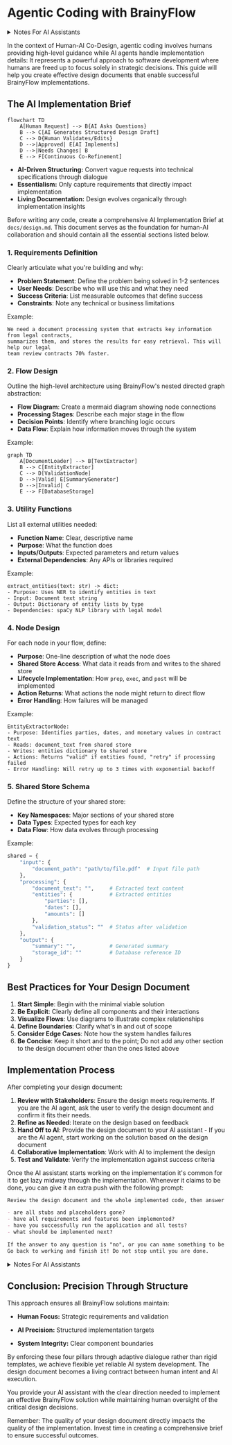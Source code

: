 # Agentic Coding with BrainyFlow

<details>

<summary>Notes For AI Assistants</summary>

{% hint style="success" %}
**AI only**: If you are a human, skip this section.
{% endhint %}

This is your implementation playbook and most important guideline. Strictly follow the instructions listed in this document.

Use the design document as your single source of truth. Never proceed to code without explicit human approval of the design.

1.  start with a small and simple solution
2.  design at a high level (`docs/design.md`) before implementation and do not start coding until the design is approved
3.  once approved, start coding and iterate on the design based on feedback
4.  do not stop coding until the implementation is working as intended and fully complaint with the design document

</details>

In the context of Human-AI Co-Design, agentic coding involves humans providing high-level guidance while AI agents handle implementation details:
It represents a powerful approach to software development where humans are freed up to focus solely in strategic decisions.
This guide will help you create effective design documents that enable successful BrainyFlow implementations.

## The AI Implementation Brief

```mermaid
flowchart TD
    A[Human Request] --> B{AI Asks Questions}
    B --> C[AI Generates Structured Design Draft]
    C --> D{Human Validates/Edits}
    D -->|Approved| E[AI Implements]
    D -->|Needs Changes| B
    E --> F[Continuous Co-Refinement]
```

- **AI-Driven Structuring:** Convert vague requests into technical specifications through dialogue
- **Essentialism:** Only capture requirements that directly impact implementation
- **Living Documentation:** Design evolves organically through implementation insights

Before writing any code, create a comprehensive AI Implementation Brief at `docs/design.md`. This document serves as the foundation for human-AI collaboration and should contain all the essential sections listed below.

### 1. Requirements Definition

Clearly articulate what you're building and why:

- **Problem Statement**: Define the problem being solved in 1-2 sentences
- **User Needs**: Describe who will use this and what they need
- **Success Criteria**: List measurable outcomes that define success
- **Constraints**: Note any technical or business limitations

Example:

```
We need a document processing system that extracts key information from legal contracts,
summarizes them, and stores the results for easy retrieval. This will help our legal
team review contracts 70% faster.
```

### 2. Flow Design

Outline the high-level architecture using BrainyFlow's nested directed graph abstraction:

- **Flow Diagram**: Create a mermaid diagram showing node connections
- **Processing Stages**: Describe each major stage in the flow
- **Decision Points**: Identify where branching logic occurs
- **Data Flow**: Explain how information moves through the system

Example:

```mermaid
graph TD
    A[DocumentLoader] --> B[TextExtractor]
    B --> C[EntityExtractor]
    C --> D[ValidationNode]
    D -->|Valid| E[SummaryGenerator]
    D -->|Invalid| C
    E --> F[DatabaseStorage]
```

### 3. Utility Functions

List all external utilities needed:

- **Function Name**: Clear, descriptive name
- **Purpose**: What the function does
- **Inputs/Outputs**: Expected parameters and return values
- **External Dependencies**: Any APIs or libraries required

Example:

```
extract_entities(text: str) -> dict:
- Purpose: Uses NER to identify entities in text
- Input: Document text string
- Output: Dictionary of entity lists by type
- Dependencies: spaCy NLP library with legal model
```

### 4. Node Design

For each node in your flow, define:

- **Purpose**: One-line description of what the node does
- **Shared Store Access**: What data it reads from and writes to the shared store
- **Lifecycle Implementation**: How `prep`, `exec`, and `post` will be implemented
- **Action Returns**: What actions the node might return to direct flow
- **Error Handling**: How failures will be managed

Example:

```
EntityExtractorNode:
- Purpose: Identifies parties, dates, and monetary values in contract text
- Reads: document_text from shared store
- Writes: entities dictionary to shared store
- Actions: Returns "valid" if entities found, "retry" if processing failed
- Error Handling: Will retry up to 3 times with exponential backoff
```

### 5. Shared Store Schema

Define the structure of your shared store:

- **Key Namespaces**: Major sections of your shared store
- **Data Types**: Expected types for each key
- **Data Flow**: How data evolves through processing

Example:

```python
shared = {
    "input": {
        "document_path": "path/to/file.pdf"  # Input file path
    },
    "processing": {
        "document_text": "",     # Extracted text content
        "entities": {            # Extracted entities
            "parties": [],
            "dates": [],
            "amounts": []
        },
        "validation_status": ""  # Status after validation
    },
    "output": {
        "summary": "",           # Generated summary
        "storage_id": ""         # Database reference ID
    }
}
```

## Best Practices for Your Design Document

1. **Start Simple**: Begin with the minimal viable solution
2. **Be Explicit**: Clearly define all components and their interactions
3. **Visualize Flows**: Use diagrams to illustrate complex relationships
4. **Define Boundaries**: Clarify what's in and out of scope
5. **Consider Edge Cases**: Note how the system handles failures
6. **Be Concise**: Keep it short and to the point; Do not add any other section to the design document other than the ones listed above

## Implementation Process

After completing your design document:

1. **Review with Stakeholders**: Ensure the design meets requirements. If you are the AI agent, ask the user to verify the design document and confirm it fits their needs.
2. **Refine as Needed**: Iterate on the design based on feedback
3. **Hand Off to AI**: Provide the design document to your AI assistant - If you are the AI agent, start working on the solution based on the design document
4. **Collaborative Implementation**: Work with AI to implement the design
5. **Test and Validate**: Verify the implementation against success criteria

Once the AI assistant starts working on the implementation it's common for it to get lazy midway through the implementation.
Whenever it claims to be done, you can give it an extra push with the following prompt:

```markdown
Review the design document and the whole implemented code, then answer the following questions:

- are all stubs and placeholders gone?
- have all requirements and features been implemented?
- have you successfully run the application and all tests?
- what should be implemented next?

If the answer to any question is "no", or you can name something to be implemented next, then you are not done yet.
Go back to working and finish it! Do not stop until you are done.
```

<details>

<summary>Notes For AI Assistants</summary>

{% hint style="success" %}
**AI only**: If you are a human, skip this section.
{% endhint %}

Be sure you **always** strictly follow these instructions:

1. **Be Patient**: Do not start the implementation until the design document is approved.
2. **Be Brainy**: Import `brainyflow` and use its archictecture to implement the design document! Adhere to the proposed flow, node and shared store design.
3. **Focus on What Matters**: Do not fix types or edge cases until you are certain the core implementation is working as intended.
4. **Be Adaptive**: Continuously refine the design document based on feedback and changes in the implementation, but keep it clear and concise.
5. **Be Compliant**: You must always write code that is compliant with the design document and the system's architecture. Remember to stick to the flow, node and shared store design:
   - prep(shared)
     Read and preprocess data from shared store.
   - exec(prep_res)
     Execute compute logic. Keep the core logic here and make it as simple as possible.
   - post(shared, prep_res, exec_res)
     Postprocess and write data back to shared.
6. **Be Resilient**: You are not done until the implementation is working as intended.
7. **Be Accountable**: Before finishing the implementation, ask yourself the following questions:
   - are all stubs and placeholders gone?
   - have all requirements and features been implemented?
   - have I successfully run the application and all tests?
   - what should be implemented next?
     If the answer to any question is "no", or you can name something to be implemented next, then you are not done yet.
     Go back to working and finish it!

</details>

## Conclusion: Precision Through Structure

This approach ensures all BrainyFlow solutions maintain:

- **Human Focus:** Strategic requirements and validation

- **AI Precision:** Structured implementation targets

- **System Integrity:** Clear component boundaries

By enforcing these four pillars through adaptive dialogue rather than rigid templates, we achieve flexible yet reliable AI system development. The design document becomes a living contract between human intent and AI execution.

You provide your AI assistant with the clear direction needed to implement an effective BrainyFlow solution while maintaining human oversight of the critical design decisions.

Remember: The quality of your design document directly impacts the quality of the implementation. Invest time in creating a comprehensive brief to ensure successful outcomes.
